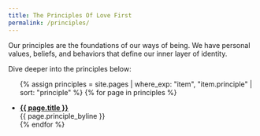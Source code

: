 ```yaml
---
title: The Principles Of Love First
permalink: /principles/
---
```


Our principles are the foundations of our ways of being. We have personal values, beliefs, and behaviors that define our inner layer of identity.



Dive deeper into the principles below:

<ul class="principles-list">

{% assign principles = site.pages | where_exp: "item", "item.principle" | sort: "principle" %}
{% for page in principles %}
<li><a href="{% link {{ page.path }} %}"><strong>{{ page.title }}</strong></a><br/>
  {{ page.principle_byline }}</li>
{% endfor %}

</ul>
